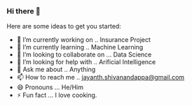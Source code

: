 ### Hi there 👋



Here are some ideas to get you started:

- 🔭 I’m currently working on .. Insurance Project
- 🌱 I’m currently learning .. Machine Learning
- 👯 I’m looking to collaborate on ... Data Science 
- 🤔 I’m looking for help with .. Arificial Intelligence 
- 💬 Ask me about .. Anything 
- 📫 How to reach me .. jayanth.shivanandappa@gmail.com
- 😄 Pronouns ... He/Him
- ⚡ Fun fact ... I love cooking.

